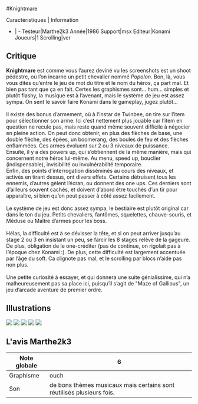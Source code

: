 #Knightmare

Caractéristiques | Information
- | -
Testeur|Marthe2k3
Année|1986
Support|msx
Editeur|Konami
Joueurs|1
Scrolling|ver

## Critique
<b>Knightmare</b> est comme vous l’aurez deviné vu les screenshots est un shoot pédestre, où l’on incarne un petit chevalier nommé <i>Popolon</i>. Bon, là, vous vous dites qu’entre le jeu de mot du titre et le nom du héros, ça part mal. Et bien pas tant que ça en fait. Certes les graphismes sont… hum… simples et plutôt flashy, la musique est à l’avenant, mais le système de jeu est assez sympa. On sent le savoir faire Konami dans le gameplay, jugez plutôt…<br/><br/>Il existe des bonus d’armement, où à l’instar de Twinbee, on tire sur l’item pour sélectionner son arme. Ici c’est nettement plus jouable car l’item en question ne recule pas, mais reste quand même souvent difficile à négocier en pleine action. On peut donc obtenir, en plus des flèches de base, une double flèche, des épées, un boomerang, des boules de feu et des flèches enflammées. Ces armes évoluent sur 2 ou 3 niveaux de puissance.<br/>Ensuite, il y a des powers up, qui s’obtiennent de la même manière, mais qui concernent notre héros lui-même. Au menu, speed up, bouclier (indispensable), invisibilité ou invulnérabilité temporaire.<br/>Enfin, des points d’interrogation disséminés au cours des niveaux, et activés en tirant dessus, ont divers effets. Certains détruisent tous les ennemis, d’autres gèlent l’écran, ou donnent des one ups. Ces derniers sont d’ailleurs souvent cachés, et doivent d’abord être touchés d’un tir pour apparaître, si bien qu’on peut passer à côté assez facilement.<br/><br/>Le système de jeu est donc assez sympa, le bestiaire est plutôt original car dans le ton du jeu. Petits chevaliers, fantômes, squelettes, chauve-souris, et Méduse ou Maître d’armes pour les boss.<br/><br/>Hélas, la difficulté est à se dévisser la tête, et si on peut arriver jusqu’au stage 2 ou 3 en insistant un peu, se farcir les 8 stages relève de la gageure. De plus, obligation de le one-créditer (pas de continue, on rigolait pas à l’époque chez Konami :). De plus, cette difficulté est largement accentuée par l’âge du soft. Ca clignote pas mal, et le scrolling par blocs n’aide pas non plus.<br/><br/>Une petite curiosité à essayer, et qui donnera une suite génialissime, qui n’a malheureusement pas sa place ici, puisqu’il s’agit de "Maze of Gallious", un jeu d’arcade aventure de premier ordre.

## Illustrations
![](http://www.shmup.com/images/thumbs/img_fiche_1_745.gif)
![](http://www.shmup.com/images/thumbs/img_fiche_2_745.gif)
![](http://www.shmup.com/images/thumbs/img_fiche_3_745.gif)
![](http://www.shmup.com/images/thumbs/img_fiche_4_745.gif)
![](http://www.shmup.com/images/thumbs/)

## L'avis Marthe2k3
Note globale|6
-|-
Graphisme|ouch
Son|de bons thèmes musicaux mais certains sont réutilisés plusieurs fois.
